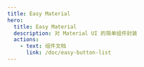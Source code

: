 ```yaml
---
title: Easy Material
hero:
  title: Easy Material
  description: 对 Material UI 的简单组件封装
  actions:
    - text: 组件文档
      link: /doc/easy-button-list
---
```

